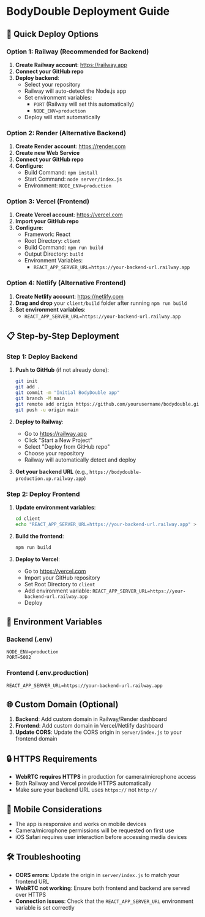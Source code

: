 # BodyDouble Deployment Guide

## 🚀 Quick Deploy Options

### Option 1: Railway (Recommended for Backend)

1. **Create Railway account**: https://railway.app
2. **Connect your GitHub repo**
3. **Deploy backend**:
   - Select your repository
   - Railway will auto-detect the Node.js app
   - Set environment variables:
     - `PORT` (Railway will set this automatically)
     - `NODE_ENV=production`
   - Deploy will start automatically

### Option 2: Render (Alternative Backend)

1. **Create Render account**: https://render.com
2. **Create new Web Service**
3. **Connect your GitHub repo**
4. **Configure**:
   - Build Command: `npm install`
   - Start Command: `node server/index.js`
   - Environment: `NODE_ENV=production`

### Option 3: Vercel (Frontend)

1. **Create Vercel account**: https://vercel.com
2. **Import your GitHub repo**
3. **Configure**:
   - Framework: React
   - Root Directory: `client`
   - Build Command: `npm run build`
   - Output Directory: `build`
   - Environment Variables:
     - `REACT_APP_SERVER_URL=https://your-backend-url.railway.app`

### Option 4: Netlify (Alternative Frontend)

1. **Create Netlify account**: https://netlify.com
2. **Drag and drop** your `client/build` folder after running `npm run build`
3. **Set environment variables**:
   - `REACT_APP_SERVER_URL=https://your-backend-url.railway.app`

## 📋 Step-by-Step Deployment

### Step 1: Deploy Backend

1. **Push to GitHub** (if not already done):
   ```bash
   git init
   git add .
   git commit -m "Initial BodyDouble app"
   git branch -M main
   git remote add origin https://github.com/yourusername/bodydouble.git
   git push -u origin main
   ```

2. **Deploy to Railway**:
   - Go to https://railway.app
   - Click "Start a New Project"
   - Select "Deploy from GitHub repo"
   - Choose your repository
   - Railway will automatically detect and deploy

3. **Get your backend URL** (e.g., `https://bodydouble-production.up.railway.app`)

### Step 2: Deploy Frontend

1. **Update environment variables**:
   ```bash
   cd client
   echo "REACT_APP_SERVER_URL=https://your-backend-url.railway.app" > .env.production
   ```

2. **Build the frontend**:
   ```bash
   npm run build
   ```

3. **Deploy to Vercel**:
   - Go to https://vercel.com
   - Import your GitHub repository
   - Set Root Directory to `client`
   - Add environment variable: `REACT_APP_SERVER_URL=https://your-backend-url.railway.app`
   - Deploy

## 🔧 Environment Variables

### Backend (.env)
```
NODE_ENV=production
PORT=5002
```

### Frontend (.env.production)
```
REACT_APP_SERVER_URL=https://your-backend-url.railway.app
```

## 🌐 Custom Domain (Optional)

1. **Backend**: Add custom domain in Railway/Render dashboard
2. **Frontend**: Add custom domain in Vercel/Netlify dashboard
3. **Update CORS**: Update the CORS origin in `server/index.js` to your frontend domain

## 🔒 HTTPS Requirements

- **WebRTC requires HTTPS** in production for camera/microphone access
- Both Railway and Vercel provide HTTPS automatically
- Make sure your backend URL uses `https://` not `http://`

## 📱 Mobile Considerations

- The app is responsive and works on mobile devices
- Camera/microphone permissions will be requested on first use
- iOS Safari requires user interaction before accessing media devices

## 🛠 Troubleshooting

- **CORS errors**: Update the origin in `server/index.js` to match your frontend URL
- **WebRTC not working**: Ensure both frontend and backend are served over HTTPS
- **Connection issues**: Check that the `REACT_APP_SERVER_URL` environment variable is set correctly
